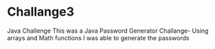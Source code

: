 # Challange3
Java Challenge 
This was a Java Password Generator Challange-
Using arrays and Math functions I was able to generate the passwords 

